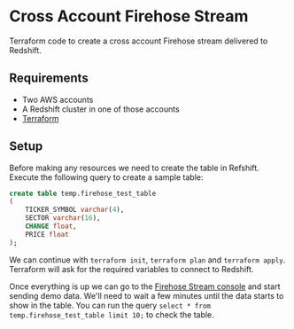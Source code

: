 # Cross Account Firehose Stream

Terraform code to create a cross account Firehose stream delivered to Redshift.

## Requirements

- Two AWS accounts
- A Redshift cluster in one of those accounts
- [Terraform](https://www.terraform.io/)

## Setup

Before making any resources we need to create the table in Refshift.
Execute the following query to create a sample table:

```SQL
create table temp.firehose_test_table
(
	TICKER_SYMBOL varchar(4),
	SECTOR varchar(16),
	CHANGE float,
	PRICE float
);
```

We can continue with `terraform init`, `terraform plan` and `terraform apply`.
Terraform will ask for the required variables to connect to Redshift.

Once everything is up we can go to the [Firehose Stream console](https://console.aws.amazon.com/firehose/home?region=us-east-1#/details/redshift_delivery_stream) and start sending demo data.
We'll need to wait a few minutes until the data starts to show in the table. You can run the query `select * from temp.firehose_test_table limit 10;` to check the table.
